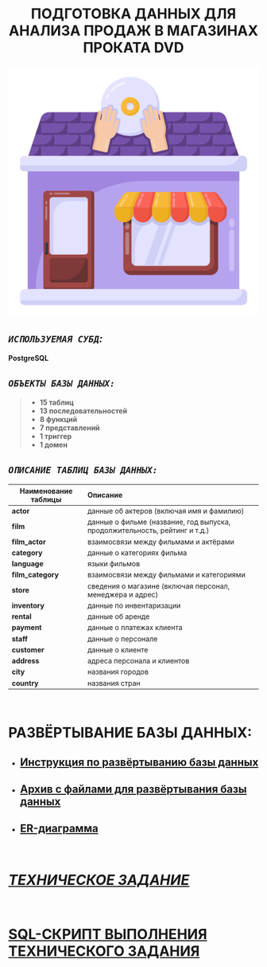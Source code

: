 <h1 align="center">ПОДГОТОВКА ДАННЫХ ДЛЯ АНАЛИЗА ПРОДАЖ В МАГАЗИНАХ ПРОКАТА DVD</h1>


<p align="center">
  <img src="https://github.com/KlyapkoV/DVD_RENTAL_STORE/blob/main/images/logo.png">
</p>


## _`ИСПОЛЬЗУЕМАЯ СУБД`:_
**PostgreSQL**

## _`ОБЪЕКТЫ БАЗЫ ДАННЫХ:`_
> - **15 таблиц**
> - **13 последовательностей**
> - **8 функций**
> - **7 представлений**
> - **1 триггер**
> - **1 домен**

## _`ОПИСАНИЕ ТАБЛИЦ БАЗЫ ДАННЫХ:`_
| Наименование таблицы | Описание |
|--------------|:-----|
| **actor** | данные об актеров (включая имя и фамилию) |
| **film** | данные о фильме (название, год выпуска, продолжительность, рейтинг и т.д.) |
| **film_actor** | взаимосвязи между фильмами и актёрами |
| **category** | данные о категориях фильма |
| **language** | языки фильмов |
| **film_category** | взаимосвязи между фильмами и категориями |
| **store** | сведения о магазине (включая персонал, менеджера и адрес) |
| **inventory** | данные по инвентаризации |
| **rental** | данные об аренде |
| **payment** | данные о платежах клиента |
| **staff** | данные о персонале |
| **customer** | данные о клиенте|
| **address** | адреса персонала и клиентов |
| **city** | названия городов |
| **country** | названия стран |

&nbsp;

# РАЗВЁРТЫВАНИЕ БАЗЫ ДАННЫХ:
- ## [Инструкция по развёртыванию базы данных](https://www.postgresqltutorial.com/postgresql-getting-started/load-postgresql-sample-database)
- ## [Архив с файлами для развёртывания базы данных](https://github.com/KlyapkoV/DVD_RENTAL_STORE/blob/main/dvdrental.zip)
- ## [ER-диаграмма](https://github.com/KlyapkoV/DVD_RENTAL_STORE/blob/main/ER-diagram.pdf)

&nbsp;

# [_ТЕХНИЧЕСКОЕ ЗАДАНИЕ_](https://github.com/KlyapkoV/DVD_RENTAL_STORE/blob/main/tz-DVD_RENTAL_STORE.pdf)

&nbsp;

# [SQL-СКРИПТ ВЫПОЛНЕНИЯ ТЕХНИЧЕСКОГО ЗАДАНИЯ](https://github.com/KlyapkoV/DVD_RENTAL_STORE/blob/main/script.sql)
